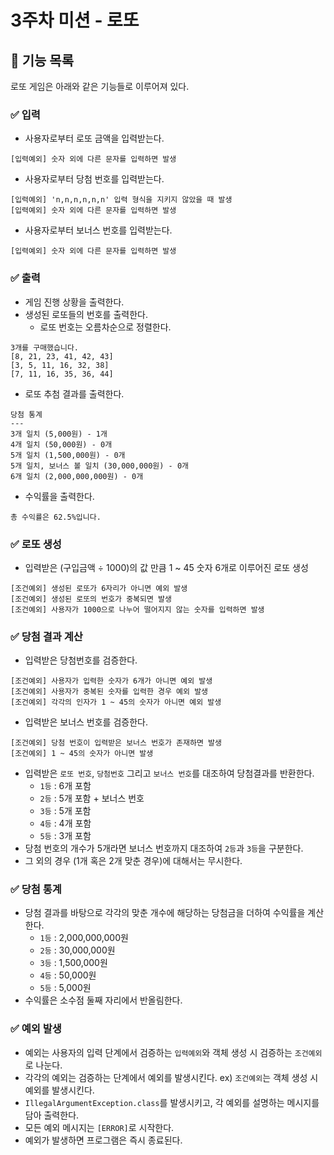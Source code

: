 # 3주차 미션 - 로또
## 📌 기능 목록
로또 게임은 아래와 같은 기능들로 이루어져 있다.
### ✅ 입력
- 사용자로부터 로또 금액을 입력받는다.
```text
[입력예외] 숫자 외에 다른 문자를 입력하면 발생
```
- 사용자로부터 당첨 번호를 입력받는다.
```text
[입력예외] 'n,n,n,n,n,n' 입력 형식을 지키지 않았을 때 발생
[입력예외] 숫자 외에 다른 문자를 입력하면 발생
```
- 사용자로부터 보너스 번호를 입력받는다.
```text
[입력예외] 숫자 외에 다른 문자를 입력하면 발생
```
### ✅ 출력
- 게임 진행 상황을 출력한다.
- 생성된 로또들의 번호를 출력한다.
  - 로또 번호는 오름차순으로 정렬한다.
```text
3개를 구매했습니다.
[8, 21, 23, 41, 42, 43] 
[3, 5, 11, 16, 32, 38] 
[7, 11, 16, 35, 36, 44] 
```
- 로또 추첨 결과를 출력한다. 
```text
당첨 통계
---
3개 일치 (5,000원) - 1개
4개 일치 (50,000원) - 0개
5개 일치 (1,500,000원) - 0개
5개 일치, 보너스 볼 일치 (30,000,000원) - 0개
6개 일치 (2,000,000,000원) - 0개
```
- 수익률을 출력한다.
```text
총 수익률은 62.5%입니다.
```
### ✅ 로또 생성
- 입력받은 (구입금액 ÷ 1000)의 값 만큼 1 ~ 45 숫자 6개로 이루어진 로또 생성 
```text
[조건예외] 생성된 로또가 6자리가 아니면 예외 발생
[조건예외] 생성된 로또의 번호가 중복되면 발생
[조건예외] 사용자가 1000으로 나누어 떨어지지 않는 숫자를 입력하면 발생
```

### ✅ 당첨 결과 계산
- 입력받은 당첨번호를 검증한다.
```text
[조건예외] 사용자가 입력한 숫자가 6개가 아니면 예외 발생
[조건예외] 사용자가 중복된 숫자를 입력한 경우 예외 발생
[조건예외] 각각의 인자가 1 ~ 45의 숫자가 아니면 예외 발생
```
- 입력받은 보너스 번호를 검증한다.
```text
[조건예외] 당첨 번호이 입력받은 보너스 번호가 존재하면 발생
[조건예외] 1 ~ 45의 숫자가 아니면 발생
```

- 입력받은 `로또 번호`, `당첨번호` 그리고 `보너스 번호`를 대조하여 당첨결과를 반환한다.
  - `1등` : 6개 포함
  - `2등` : 5개 포함 + 보너스 번호
  - `3등` : 5개 포함
  - `4등` : 4개 포함 
  - `5등` : 3개 포함
- 당첨 번호의 개수가 5개라면 보너스 번호까지 대조하여 `2등`과 `3등`을 구분한다.
- 그 외의 경우 (1개 혹은 2개 맞춘 경우)에 대해서는 무시한다.
### ✅ 당첨 통계
- 당첨 결과를 바탕으로 각각의 맞춘 개수에 해당하는 당첨금을 더하여 수익률을 계산한다.
  - `1등` : 2,000,000,000원
  - `2등` : 30,000,000원
  - `3등` : 1,500,000원
  - `4등` : 50,000원
  - `5등` : 5,000원
- 수익률은 소수점 둘째 자리에서 반올림한다.
### ✅ 예외 발생
- 예외는 사용자의 입력 단계에서 검증하는 `입력예외`와 객체 생성 시 검증하는 `조건예외`로 나눈다.
- 각각의 예외는 검증하는 단계에서 예외를 발생시킨다. ex) `조건예외`는 객체 생성 시 예외를 발생시킨다.
- `IllegalArgumentException.class`를 발생시키고, 각 예외를 설명하는 메시지를 담아 출력한다.
- 모든 예외 메시지는 `[ERROR]`로 시작한다.
- 예외가 발생하면 프로그램은 즉시 종료된다.
